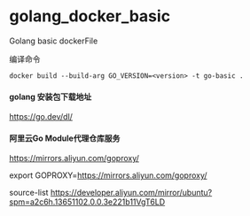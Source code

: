 # golang_docker_basic
Golang basic dockerFile



编译命令

```
docker build --build-arg GO_VERSION=<version> -t go-basic .
```



#### golang 安装包下载地址

https://go.dev/dl/



#### 阿里云Go Module代理仓库服务

https://mirrors.aliyun.com/goproxy/



export GOPROXY=https://mirrors.aliyun.com/goproxy/



source-list
https://developer.aliyun.com/mirror/ubuntu?spm=a2c6h.13651102.0.0.3e221b11VgT6LD